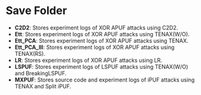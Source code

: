 # Save Folder

- **C2D2**: Stores experiment logs of XOR APUF attacks using C2D2.  
- **Ett**: Stores experiment logs of XOR APUF attacks using TENAX(W/O).  
- **Ett_PCA**: Stores experiment logs of XOR APUF attacks using TENAX.  
- **Ett_PCA_III**: Stores experiment logs of XOR APUF attacks using TENAX(RS).  
- **LR**: Stores experiment logs of XOR APUF attacks using LR.  
- **LSPUF**: Stores experiment logs of LSPUF attacks using TENAX(W/O) and BreakingLSPUF.  
- **MXPUF**: Stores source code and experiment logs of iPUF attacks using TENAX and Split iPUF.  